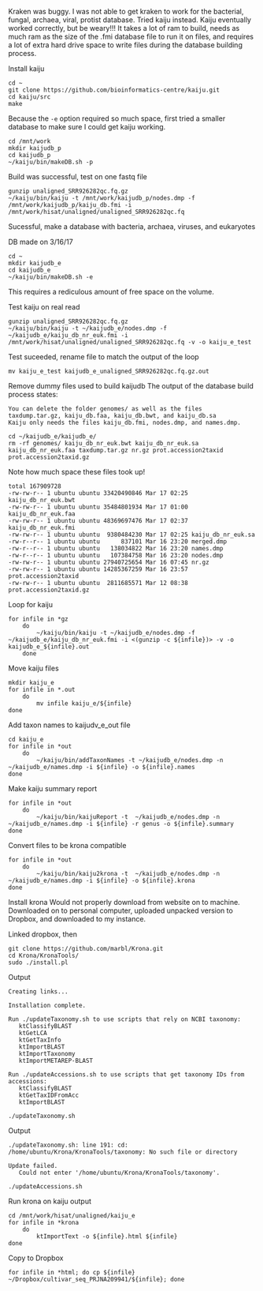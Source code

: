 Kraken was buggy. I was not able to get kraken to work for the bacterial, fungal, archaea, viral, protist database. 
Tried kaiju instead. Kaiju eventually worked correctly, but be weary!!! 
It takes a lot of ram to build, needs as much ram as the size of the .fmi database file to run it on files, and requires a lot of extra hard drive space to write files during the database building process. 

Install kaiju
```
cd ~
git clone https://github.com/bioinformatics-centre/kaiju.git
cd kaiju/src
make
```
Because the `-e` option required so much space, first tried a smaller database to make sure I could get kaiju working.
```
cd /mnt/work
mkdir kaijudb_p
cd kaijudb_p
~/kaiju/bin/makeDB.sh -p
```
Build was successful, test on one fastq file
```
gunzip unaligned_SRR926282qc.fq.gz
~/kaiju/bin/kaiju -t /mnt/work/kaijudb_p/nodes.dmp -f /mnt/work/kaijudb_p/kaiju_db.fmi -i /mnt/work/hisat/unaligned/unaligned_SRR926282qc.fq 
```

Sucessful, make a database with bacteria, archaea, viruses, and eukaryotes

DB made on 3/16/17
```
cd ~
mkdir kaijudb_e
cd kaijudb_e
~/kaiju/bin/makeDB.sh -e
```
This requires a rediculous amount of free space on the volume.

Test kaiju on real read
```
gunzip unaligned_SRR926282qc.fq.gz
~/kaiju/bin/kaiju -t ~/kaijudb_e/nodes.dmp -f ~/kaijudb_e/kaiju_db_nr_euk.fmi -i /mnt/work/hisat/unaligned/unaligned_SRR926282qc.fq -v -o kaiju_e_test
```

Test suceeded, rename file to match the output of the loop
```
mv kaiju_e_test kaijudb_e_unaligned_SRR926282qc.fq.gz.out
```

Remove dummy files used to build kaijudb
The output of the database build process states:
```
You can delete the folder genomes/ as well as the files taxdump.tar.gz, kaiju_db.faa, kaiju_db.bwt, and kaiju_db.sa
Kaiju only needs the files kaiju_db.fmi, nodes.dmp, and names.dmp.
```

```
cd ~/kaijudb_e/kaijudb_e/
rm -rf genomes/ kaiju_db_nr_euk.bwt kaiju_db_nr_euk.sa kaiju_db_nr_euk.faa taxdump.tar.gz nr.gz prot.accession2taxid prot.accession2taxid.gz
```
Note how much space these files took up!
```
total 167909728
-rw-rw-r-- 1 ubuntu ubuntu 33420490846 Mar 17 02:25 kaiju_db_nr_euk.bwt
-rw-rw-r-- 1 ubuntu ubuntu 35484801934 Mar 17 01:00 kaiju_db_nr_euk.faa
-rw-rw-r-- 1 ubuntu ubuntu 48369697476 Mar 17 02:37 kaiju_db_nr_euk.fmi
-rw-rw-r-- 1 ubuntu ubuntu  9380484230 Mar 17 02:25 kaiju_db_nr_euk.sa
-rw-r--r-- 1 ubuntu ubuntu      837101 Mar 16 23:20 merged.dmp
-rw-r--r-- 1 ubuntu ubuntu   138034822 Mar 16 23:20 names.dmp
-rw-r--r-- 1 ubuntu ubuntu   107384758 Mar 16 23:20 nodes.dmp
-rw-rw-r-- 1 ubuntu ubuntu 27940725654 Mar 16 07:45 nr.gz
-rw-rw-r-- 1 ubuntu ubuntu 14285367259 Mar 16 23:57 prot.accession2taxid
-rw-rw-r-- 1 ubuntu ubuntu  2811685571 Mar 12 08:38 prot.accession2taxid.gz
```

Loop for kaiju
```
for infile in *gz
    do
        ~/kaiju/bin/kaiju -t ~/kaijudb_e/nodes.dmp -f ~/kaijudb_e/kaiju_db_nr_euk.fmi -i <(gunzip -c ${infile})> -v -o kaijudb_e_${infile}.out
    done
```
Move kaiju files
```
mkdir kaiju_e
for infile in *.out 
    do
        mv infile kaiju_e/${infile}
done
```

Add taxon names to kaijudv_e_out file
```
cd kaiju_e
for infile in *out
    do
        ~/kaiju/bin/addTaxonNames -t ~/kaijudb_e/nodes.dmp -n ~/kaijudb_e/names.dmp -i ${infile} -o ${infile}.names
done
```

Make kaiju summary report
```
for infile in *out
    do
        ~/kaiju/bin/kaijuReport -t  ~/kaijudb_e/nodes.dmp -n  ~/kaijudb_e/names.dmp -i ${infile} -r genus -o ${infile}.summary
done
```

Convert files to be krona compatible
```
for infile in *out
    do
        ~/kaiju/bin/kaiju2krona -t  ~/kaijudb_e/nodes.dmp -n ~/kaijudb_e/names.dmp -i ${infile} -o ${infile}.krona
done
```

Install krona
Would not properly download from website on to machine. Downloaded on to personal computer, uploaded unpacked version to Dropbox, and downloaded to my instance.

Linked dropbox, then
```
git clone https://github.com/marbl/Krona.git
cd Krona/KronaTools/
sudo ./install.pl
```
Output
```
Creating links...

Installation complete.

Run ./updateTaxonomy.sh to use scripts that rely on NCBI taxonomy:
   ktClassifyBLAST
   ktGetLCA
   ktGetTaxInfo
   ktImportBLAST
   ktImportTaxonomy
   ktImportMETAREP-BLAST

Run ./updateAccessions.sh to use scripts that get taxonomy IDs from accessions:
   ktClassifyBLAST
   ktGetTaxIDFromAcc
   ktImportBLAST
```
```
./updateTaxonomy.sh
```
Output
```
./updateTaxonomy.sh: line 191: cd: /home/ubuntu/Krona/KronaTools/taxonomy: No such file or directory

Update failed.
   Could not enter '/home/ubuntu/Krona/KronaTools/taxonomy'.
```
```
./updateAccessions.sh
```


Run krona on kaiju output
```
cd /mnt/work/hisat/unaligned/kaiju_e
for infile in *krona
    do 
        ktImportText -o ${infile}.html ${infile}
done
```
Copy to Dropbox
```
for infile in *html; do cp ${infile} ~/Dropbox/cultivar_seq_PRJNA209941/${infile}; done
```



